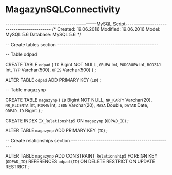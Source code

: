 # MagazynSQLConnectivity

--------------------------------------------MySQL Script------------------------------------------
/*
Created: 19.06.2016
Modified: 19.06.2016
Model: MySQL 5.6
Database: MySQL 5.6
*/


-- Create tables section -------------------------------------------------

-- Table odpad

CREATE TABLE `odpad`
(
  `ID` Bigint NOT NULL,
  `GRUPA` Int,
  `PODGRUPA` Int,
  `RODZAJ` Int,
  `TYP` Varchar(500),
  `OPIS` Varchar(500)
)
;

ALTER TABLE `odpad` ADD  PRIMARY KEY (`ID`)
;

-- Table magazynp

CREATE TABLE `magazynp`
(
  `ID` Bigint NOT NULL,
  `NR_KARTY` Varchar(20),
  `NR_KLIENTA` Int,
  `FIRMA` Int,
  `JEDN` Varchar(20),
  `MASA` Double,
  `DATAD` Date,
  `ODPAD_ID` Bigint
)
;

CREATE INDEX `IX_Relationship5` ON `magazynp` (`ODPAD_ID`)
;

ALTER TABLE `magazynp` ADD  PRIMARY KEY (`ID`)
;

-- Create relationships section ------------------------------------------------- 

ALTER TABLE `magazynp` ADD CONSTRAINT `Relationship5` FOREIGN KEY (`ODPAD_ID`) REFERENCES `odpad` (`ID`) ON DELETE RESTRICT ON UPDATE RESTRICT
;
